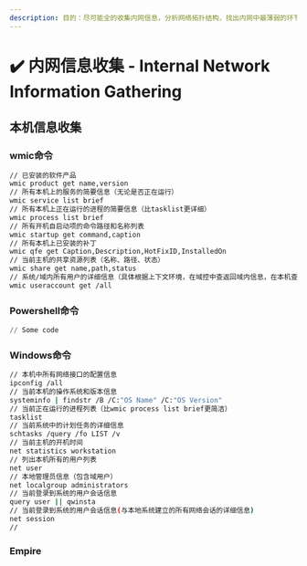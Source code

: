 ```yaml
---
description: 目的：尽可能全的收集内网信息，分析网络拓扑结构，找出内网中最薄弱的环节
---
```


# ✔️ 内网信息收集 - Internal Network Information Gathering

## 本机信息收集

### wmic命令

```bash
// 已安装的软件产品
wmic product get name,version
// 所有本机上的服务的简要信息（无论是否正在运行）
wmic service list brief
// 所有本机上正在运行的进程的简要信息（比tasklist更详细）
wmic process list brief
// 所有开机自启动项的命令路径和名称列表
wmic startup get command,caption
// 所有本机上已安装的补丁
wmic qfe get Caption,Description,HotFixID,InstalledOn
// 当前主机的共享资源列表（名称、路径、状态）
wmic share get name,path,status
// 系统/域内所有用户的详细信息（具体根据上下文环境，在域控中查返回域内信息，在本机查返回本地信息）
wmic useraccount get /all
```

### Powershell命令

```powershell
// Some code
```

### Windows命令

```bash
// 本机中所有网络接口的配置信息
ipconfig /all
// 当前本机的操作系统和版本信息
systeminfo | findstr /B /C:"OS Name" /C:"OS Version"
// 当前正在运行的进程列表（比wmic process list brief更简洁）
tasklist
// 当前系统中的计划任务的详细信息
schtasks /query /fo LIST /v
// 当前主机的开机时间
net statistics workstation
// 列出本机所有的用户列表
net user
// 本地管理员信息（包含域用户）
net localgroup administrators
// 当前登录到系统的用户会话信息
query user || qwinsta
// 当前登录到系统的用户会话信息(与本地系统建立的所有网络会话的详细信息)
net session
// 
```



### Empire





